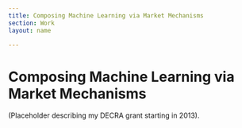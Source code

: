```yaml
---
title: Composing Machine Learning via Market Mechanisms
section: Work
layout: name

---
```


# Composing Machine Learning via Market Mechanisms

(Placeholder describing my DECRA grant starting in 2013).
